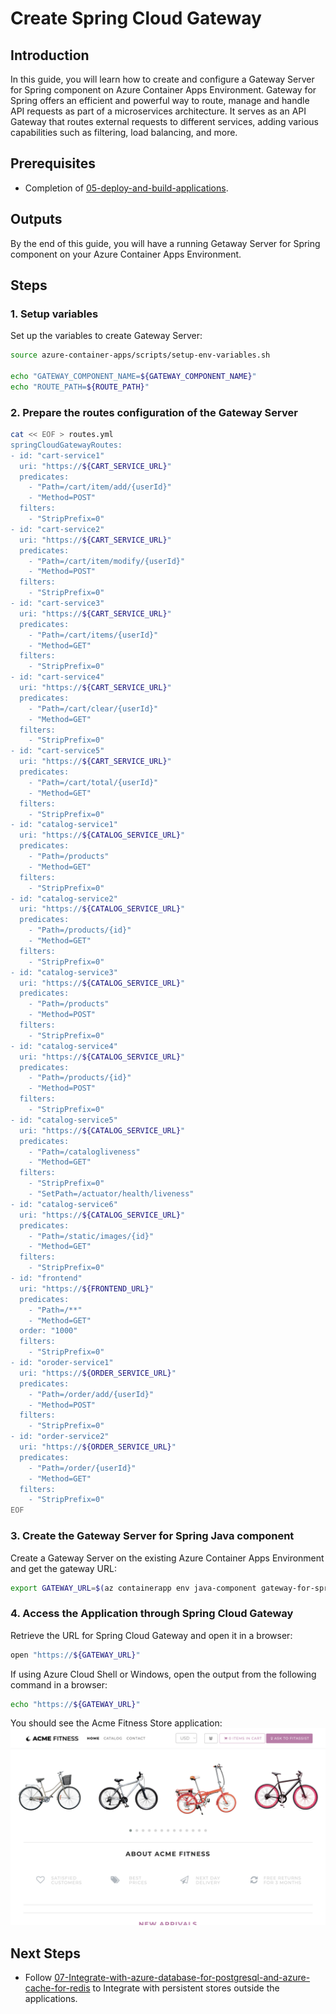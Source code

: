 # Create Spring Cloud Gateway
## Introduction
In this guide, you will learn how to create and configure a Gateway Server for Spring component on Azure Container Apps Environment. Gateway for Spring offers an efficient and powerful way to route, manage and handle API requests as part of a microservices architecture. It serves as an API Gateway that routes external requests to different services, adding various capabilities such as filtering, load balancing, and more.

## Prerequisites
- Completion of [05-deploy-and-build-applications](./05-deploy-and-build-applications.md).

## Outputs
By the end of this guide, you will have a running Getaway Server for Spring component on your Azure Container Apps Environment.

## Steps

### 1. Setup variables
Set up the variables to create Gateway Server:
```bash
source azure-container-apps/scripts/setup-env-variables.sh

echo "GATEWAY_COMPONENT_NAME=${GATEWAY_COMPONENT_NAME}"
echo "ROUTE_PATH=${ROUTE_PATH}"
```

### 2. Prepare the routes configuration of the Gateway Server
```bash
cat << EOF > routes.yml
springCloudGatewayRoutes:
- id: "cart-service1"
  uri: "https://${CART_SERVICE_URL}"
  predicates:
    - "Path=/cart/item/add/{userId}"
    - "Method=POST"
  filters:
    - "StripPrefix=0"
- id: "cart-service2"
  uri: "https://${CART_SERVICE_URL}"
  predicates:
    - "Path=/cart/item/modify/{userId}"
    - "Method=POST"
  filters:
    - "StripPrefix=0"
- id: "cart-service3"
  uri: "https://${CART_SERVICE_URL}"
  predicates:
    - "Path=/cart/items/{userId}"
    - "Method=GET"
  filters:
    - "StripPrefix=0"
- id: "cart-service4"
  uri: "https://${CART_SERVICE_URL}"
  predicates:
    - "Path=/cart/clear/{userId}"
    - "Method=GET"
  filters:
    - "StripPrefix=0"
- id: "cart-service5"
  uri: "https://${CART_SERVICE_URL}"
  predicates:
    - "Path=/cart/total/{userId}"
    - "Method=GET"
  filters:
    - "StripPrefix=0"
- id: "catalog-service1"
  uri: "https://${CATALOG_SERVICE_URL}"
  predicates:
    - "Path=/products"
    - "Method=GET"
  filters:
    - "StripPrefix=0"
- id: "catalog-service2"
  uri: "https://${CATALOG_SERVICE_URL}"
  predicates:
    - "Path=/products/{id}"
    - "Method=GET"
  filters:
    - "StripPrefix=0"
- id: "catalog-service3"
  uri: "https://${CATALOG_SERVICE_URL}"
  predicates:
    - "Path=/products"
    - "Method=POST"
  filters:
    - "StripPrefix=0"
- id: "catalog-service4"
  uri: "https://${CATALOG_SERVICE_URL}"
  predicates:
    - "Path=/products/{id}"
    - "Method=POST"
  filters:
    - "StripPrefix=0"
- id: "catalog-service5"
  uri: "https://${CATALOG_SERVICE_URL}"
  predicates:
    - "Path=/catalogliveness"
    - "Method=GET"
  filters:
    - "StripPrefix=0"
    - "SetPath=/actuator/health/liveness"
- id: "catalog-service6"
  uri: "https://${CATALOG_SERVICE_URL}"
  predicates:
    - "Path=/static/images/{id}"
    - "Method=GET"
  filters:
    - "StripPrefix=0"
- id: "frontend"
  uri: "https://${FRONTEND_URL}"
  predicates:
    - "Path=/**"
    - "Method=GET"
  order: "1000"
  filters:
    - "StripPrefix=0"
- id: "oroder-service1"
  uri: "https://${ORDER_SERVICE_URL}"
  predicates:
    - "Path=/order/add/{userId}"
    - "Method=POST"
  filters:
    - "StripPrefix=0"
- id: "order-service2"
  uri: "https://${ORDER_SERVICE_URL}"
  predicates:
    - "Path=/order/{userId}"
    - "Method=GET"
  filters:
    - "StripPrefix=0"
EOF
```

### 3. Create the Gateway Server for Spring Java component
Create a Gateway Server on the existing Azure Container Apps Environment and get the gateway URL:
```bash
export GATEWAY_URL=$(az containerapp env java-component gateway-for-spring create --environment ${ENVIRONMENT} --resource-group ${RESOURCE_GROUP} --name ${GATEWAY_COMPONENT_NAME} --route-yaml ${ROUTE_PATH} --query properties.ingress.fqdn -o tsv)
```

### 4. Access the Application through Spring Cloud Gateway
Retrieve the URL for Spring Cloud Gateway and open it in a browser:
```bash
open "https://${GATEWAY_URL}"
```
If using Azure Cloud Shell or Windows, open the output from the following command in a browser:
```bash
echo "https://${GATEWAY_URL}"
```
You should see the Acme Fitness Store application:
![An image of the ACME Fitness Store Application homepage](../../azure-spring-apps-enterprise/media/homepage.png)

## Next Steps

- Follow [07-Integrate-with-azure-database-for-postgresql-and-azure-cache-for-redis](./07-Integrate-with-azure-database-for-postgresql-and-azure-cache-for-redis.md) to Integrate with persistent stores outside the applications.

